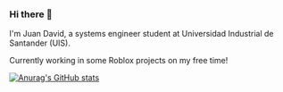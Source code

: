 ### Hi there 👋

I'm Juan David, a systems engineer student at Universidad Industrial de Santander (UIS).

Currently working in some Roblox projects on my free time!

[![Anurag's GitHub stats](https://github-readme-stats.vercel.app/api?username=UntetheredJ)](https://github.com/UntetheredJ/github-readme-stats)

<!--
**UntetheredJ/UntetheredJ** is a ✨ _special_ ✨ repository because its `README.md` (this file) appears on your GitHub profile.

Here are some ideas to get you started:

- 🔭 I’m currently working on ...
- 🌱 I’m currently learning ...
- 👯 I’m looking to collaborate on ...
- 🤔 I’m looking for help with ...
- 💬 Ask me about ...
- 📫 How to reach me: ...
- 😄 Pronouns: ...
- ⚡ Fun fact: ...
-->
